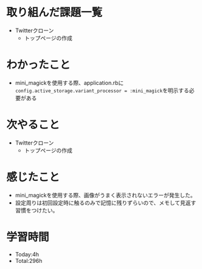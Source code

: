 # 取り組んだ課題一覧
- Twitterクローン
  - トップページの作成
  
# わかったこと
- mini_magickを使用する際、application.rbに`config.active_storage.variant_processor = :mini_magick`を明示する必要がある
   
# 次やること
- Twitterクローン
  - トップページの作成

# 感じたこと
- mini_magickを使用する際、画像がうまく表示されないエラーが発生した。
- 設定周りは初回設定時に触るのみで記憶に残りずらいので、メモして見返す習慣をつけたい。

# 学習時間
- Today:4h
- Total:296h
